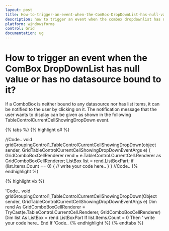 ```yaml
---
layout: post
title: How-to-trigger-an-event-when-the-ComBox-DropDownList-has-null-value-or-has-no-datasource-bound-to-it | Windows Forms | Syncfusion
description: how to trigger an event when the combox dropdownlist has null value or has no datasource bound to it
platform: windowsforms
control: Grid
documentation: ug
---
```


# How to trigger an event when the ComBox DropDownList has null value or has no datasource bound to it?

If a ComboBox is neither bound to any datasource nor has list items, it can be notified to the user by clicking on it. The notification message that the user wants to display can be given as shown in the following TableControlCurrentCellShowingDropDown event.  

{% tabs %}
{% highlight c# %}

//Code..
void gridGroupingControl1_TableControlCurrentCellShowingDropDown(object sender, GridTableControlCurrentCellShowingDropDownEventArgs e)
{
GridComboBoxCellRenderer rend = e.TableControl.CurrentCell.Renderer as GridComboBoxCellRenderer;
  ListBox list = rend.ListBoxPart;
  if (list.Items.Count == 0)
  {
    // write your code here..
  }
}
//Code..
{% endhighlight %}

{% highlight vb %}

'Code..
void gridGroupingControl1_TableControlCurrentCellShowingDropDown(Object sender, GridTableControlCurrentCellShowingDropDownEventArgs e)
Dim rend As GridComboBoxCellRenderer = TryCast(e.TableControl.CurrentCell.Renderer, GridComboBoxCellRenderer)
  Dim list As ListBox = rend.ListBoxPart
  If list.Items.Count = 0 Then
  ' write your code here..
  End If
'Code.. 
{% endhighlight %}
{% endtabs %}

